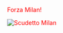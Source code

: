 
<!DOCTYPE html>
<html>
<head>
    <title>Forza Milan!</title>
    <style>
      body {
        color: red;
      }
    </style>
  </head>
    <body>
      <p>Forza Milan!</p>
      <img src="https://www.google.com/url?sa=i&rct=j&q=&esrc=s&source=images&cd=&cad=rja&uact=8&ved=2ahUKEwjjt7iU4LPdAhUPzKQKHV0HBeUQjRx6BAgBEAU&url=https%3A%2F%2Fit.wikipedia.org%2Fwiki%2FAssociazione_Calcio_Milan&psig=AOvVaw1UHAzb7iF6gKLxgK_3PT_V&ust=1536782789318900" alt="Scudetto Milan" />
    </body>
</html>
